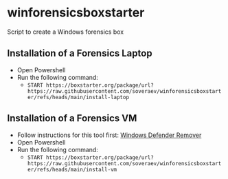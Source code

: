 # winforensicsboxstarter

Script to create a Windows forensics box

## Installation of a Forensics Laptop
* Open Powershell
* Run the following command:
  * `START https://boxstarter.org/package/url?https://raw.githubusercontent.com/soveraev/winforensicsboxstarter/refs/heads/main/install-laptop`

## Installation of a Forensics VM

* Follow instructions for this tool first: [Windows Defender Remover](https://github.com/ionuttbara/windows-defender-remover)
* Open Powershell
* Run the following command:
  * `START https://boxstarter.org/package/url?https://raw.githubusercontent.com/soveraev/winforensicsboxstarter/refs/heads/main/install-vm`